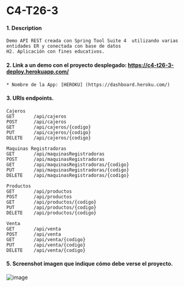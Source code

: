 # C4-T26-3

#### 1. Description
```
Demo API REST creada con Spring Tool Suite 4  utilizando varias entidades ER y conectada con base de datos 
H2. Aplicación con fines educativos.
```

#### 2. Link a un demo con el proyecto desplegado: https://c4-t26-3-deploy.herokuapp.com/

```
* Nombre de la App: [HEROKU] (https://dashboard.heroku.com/)
```
#### 3. URIs endpoints.
```
Cajeros
GET       /api/cajeros
POST      /api/cajeros
GET       /api/cajeros/{codigo}
PUT       /api/cajeros/{codigo}
DELETE    /api/cajeros/{codigo}

Maquinas Registradoras
GET       /api/maquinasRegistradoras
POST      /api/maquinasRegistradoras
GET       /api/maquinasRegistradoras/{codigo}
PUT       /api/maquinasRegistradoras/{codigo}
DELETE    /api/maquinasRegistradoras/{codigo}

Productos
GET       /api/productos
POST      /api/productos
GET       /api/productos/{codigo}
PUT       /api/productos/{codigo}
DELETE    /api/productos/{codigo}

Venta
GET       /api/venta
POST      /api/venta
GET       /api/venta/{codigo}
PUT       /api/venta/{codigo}
DELETE    /api/venta/{codigo}
```

#### 5. Screenshot imagen que indique cómo debe verse el proyecto.
![image](https://user-images.githubusercontent.com/71872999/185102094-10a4ee5b-dc6f-4a33-8e69-52e73f7fcab7.png)
